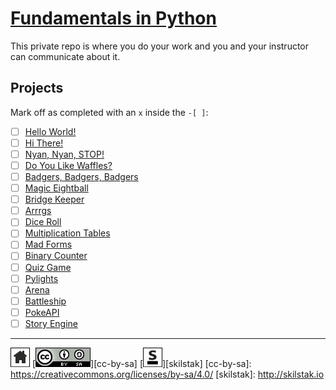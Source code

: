 # [Fundamentals in Python](http://pyfun.skilstak.io)

This private repo is where you do your work and you and your
instructor can communicate about it.

## Projects

Mark off as completed with an `x` inside the `-[ ]`:

- [ ] [Hello World!](hello)
- [ ] [Hi There!](hi)
- [ ] [Nyan, Nyan, STOP!](nyan)
- [ ] [Do You Like Waffles?](waffles)
- [ ] [Badgers, Badgers, Badgers](badgers)
- [ ] [Magic Eightball](eightball)
- [ ] [Bridge Keeper](bridge)
- [ ] [Arrrgs](arrrgs)
- [ ] [Dice Roll](roll)
- [ ] [Multiplication Tables](mtable)
- [ ] [Mad Forms](madforms)
- [ ] [Binary Counter](bincount)
- [ ] [Quiz Game](quiz)
- [ ] [Pylights](pylights)
- [ ] [Arena](arena)
- [ ] [Battleship](battleship)
- [ ] [PokeAPI](pokeapi)
- [ ] [Story Engine](story)
 
---
[![home](/assets/home-bw.png)](/README.md)
[![cc-by-sa](/assets/cc-by-sa.png)][cc-by-sa]
[![skilstak](/assets/skilstak-logo-bw.png)][skilstak]
[cc-by-sa]: https://creativecommons.org/licenses/by-sa/4.0/
[skilstak]: http://skilstak.io

